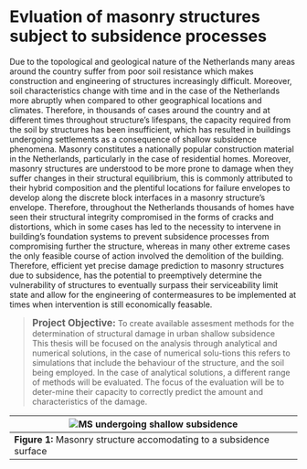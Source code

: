 # Evluation of masonry structures subject to subsidence processes

Due to the topological and geological nature of the Netherlands many areas around the country suffer from poor soil resistance which makes construction and engineering of structures increasingly difficult. Moreover, soil characteristics change with time and in the case of the Netherlands more abruptly when compared to other geographical locations and climates. Therefore, in thousands of cases around the country and at different times throughout structure’s lifespans, the capacity required from the soil by structures has been insufficient, which has resulted in buildings undergoing settlements as a consequence of shallow subsidence phenomena. Masonry constitutes a nationally popular construction material in the Netherlands, particularly in the case of residential homes. Moreover, masonry structures are understood to be more prone to damage when they suffer changes in their structural equilibrium, this is commonly attributed to their hybrid composition and the plentiful locations for failure envelopes to develop along the discrete block interfaces in a masonry structure’s envelope. Therefore, throughout the Netherlands thousands of homes have seen their structural integrity compromised in the forms of cracks and distortions, which in some cases has led to the necessity to intervene in building’s foundation systems to prevent subsidence processes from compromising further the structure, whereas in many other extreme cases the only feasible course of action involved the demolition of the building. Therefore, efficient yet precise damage prediction to masonry structures due to subsidence, has the potential to preemptively determine the vulnerability of structures to eventually surpass their serviceability limit state and allow for the engineering of contermeasures to be implemented at times when intervention is still economically feasable.

> <span style="font-size: larger;"><B>Project Objective:</B></span> To create available assesment methods for the determination of structural damage in urban shallow subsidence <br>
> This thesis will be focused on the analysis through analytical and numerical solutions, in the case of numerical solu-tions this refers to simulations that include the behaviour of the structure, and the soil being employed. In the case of analytical solutions, a different range of methods will be evaluated. The focus of the evaluation will be to deter-mine their capacity to correctly predict the amount and characteristics of the damage.

| ![MS undergoing shallow subsidence](_data\Doc\buildingdamage.svg)|
|----------------------------------------------------------------------------------------------------------|
|**Figure 1:** Masonry structure accomodating to a subsidence surface |
